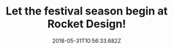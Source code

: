 ---
campaign-uuid: "c-28e87756-9c16-4769-8c3e-db1396c58d65"
type: "Preview"
category: "Gifts"
date: "2018-05-31T10:56:33.682Z"
end-date: "2018-06-01T23:59:00.000Z"
disable-form: false
is_promoted: false
has_entry_page: false
title: "Let the festival season begin at Rocket Design!"
competition-description: "<p>At Rocket Design they think that music is what feelings\
  \ sound like, that’s why they create the best accessories designed to remind how\
  \ much you rock! Glass-tonbury (Glass makers), Guitray (Shot tray), Spo-tea-fy (Tea\
  \ infuser), The Chillers (Ice tray)… and many more!</p>\r\n<p>They have something\
  \ for everybody! Enter below, have a look at their awesome products and get ready\
  \ to rock out this summer with their hottest hits at Rocket Design!</p>"
banner-img: "https://assets.expresslyapp.com/asset-73b7a07b-e940-444b-93b9-2a6ca98d5833.jpg"
logo-left-href: "https://www.rocketdesign.it/"
logo-left-image: "https://assets.expresslyapp.com/asset-c4e6856d-edd2-4a41-ad43-1df4f8974a34.jpg"
logo-left-title: "RocketDesign"
has-winner: false
---